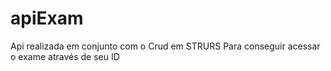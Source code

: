 # apiExam
Api realizada em conjunto com o Crud em STRURS Para conseguir acessar o exame através de seu ID
